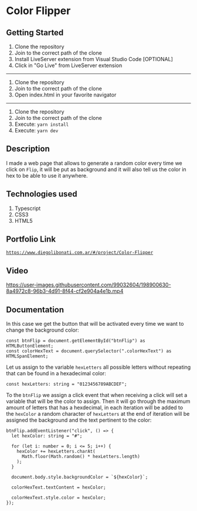 # Color Flipper

## Getting Started

1. Clone the repository
2. Join to the correct path of the clone
3. Install LiveServer extension from Visual Studio Code [OPTIONAL]
4. Click in "Go Live" from LiveServer extension

---

1. Clone the repository
2. Join to the correct path of the clone
3. Open index.html in your favorite navigator

---

1. Clone the repository
2. Join to the correct path of the clone
3. Execute: `yarn install`
4. Execute: `yarn dev`

## Description

I made a web page that allows to generate a random color every time we click on `Flip`, it will be put as background and it will also tell us the color in hex to be able to use it anywhere.

## Technologies used

1. Typescript
2. CSS3
3. HTML5

## Portfolio Link

[`https://www.diegolibonati.com.ar/#/project/Color-Flipper`](https://www.diegolibonati.com.ar/#/project/Color-Flipper)

## Video

https://user-images.githubusercontent.com/99032604/198900630-8a4972c8-96b3-4d91-8f44-cf2e904a4e1b.mp4

## Documentation

In this case we get the button that will be activated every time we want to change the background color:

```
const btnFlip = document.getElementById("btnFlip") as HTMLButtonElement;
const colorHexText = document.querySelector(".colorHexText") as HTMLSpanElement;
```

Let us assign to the variable `hexLetters` all possible letters without repeating that can be found in a hexadecimal color:

```
const hexLetters: string = "0123456789ABCDEF";
```

To the `btnFlip` we assign a click event that when receiving a click will set a variable that will be the color to assign. Then it will go through the maximum amount of letters that has a hexdecimal, in each iteration will be added to the `hexColor` a random character of `hexLetters` at the end of iteration will be assigned the background and the text pertinent to the color:

```
btnFlip.addEventListener("click", () => {
  let hexColor: string = "#";

  for (let i: number = 0; i <= 5; i++) {
    hexColor += hexLetters.charAt(
      Math.floor(Math.random() * hexLetters.length)
    );
  }

  document.body.style.backgroundColor = `${hexColor}`;

  colorHexText.textContent = hexColor;

  colorHexText.style.color = hexColor;
});
```
